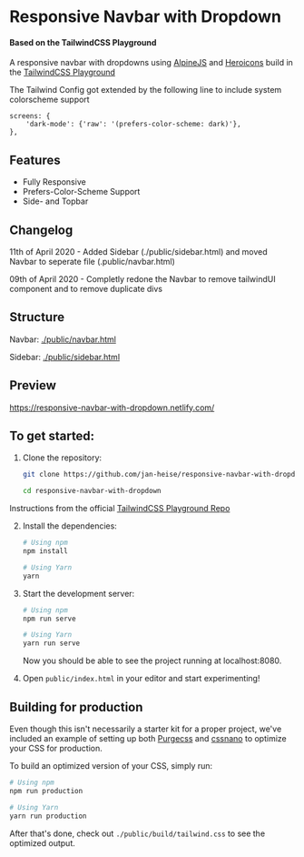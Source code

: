 # Responsive Navbar with Dropdown
#### Based on the TailwindCSS Playground

A responsive navbar with dropdowns using [AlpineJS](https://github.com/alpinejs/alpine) and [Heroicons](https://github.com/refactoringui/heroicons) build in the [TailwindCSS Playground](https://github.com/tailwindcss/playground)

The Tailwind Config got extended by the following line to include system colorscheme support
```
screens: {
    'dark-mode': {'raw': '(prefers-color-scheme: dark)'},
},
```

## Features
- Fully Responsive
- Prefers-Color-Scheme Support
- Side- and Topbar

## Changelog
11th of April 2020 - Added Sidebar (./public/sidebar.html) and moved Navbar to seperate file (.public/navbar.html)

09th of April 2020 - Completly redone the Navbar to remove tailwindUI component and to remove duplicate divs

## Structure

Navbar: [./public/navbar.html](https://github.com/jan-heise/responsive-navbar-with-dropdown/blob/master/public/navbar.html)

Sidebar: [./public/sidebar.html](https://github.com/jan-heise/responsive-navbar-with-dropdown/blob/master/public/sidebar.html)

## Preview
https://responsive-navbar-with-dropdown.netlify.com/

## To get started:

1. Clone the repository:

    ```bash
    git clone https://github.com/jan-heise/responsive-navbar-with-dropdown responsive-navbar-with-dropdown

    cd responsive-navbar-with-dropdown
    ```

Instructions from the official [TailwindCSS Playground Repo](https://github.com/tailwindcss/playground)

2. Install the dependencies:

    ```bash
    # Using npm
    npm install

    # Using Yarn
    yarn
    ```

3. Start the development server:

    ```bash
    # Using npm
    npm run serve

    # Using Yarn
    yarn run serve
    ```

    Now you should be able to see the project running at localhost:8080.

4. Open `public/index.html` in your editor and start experimenting!

## Building for production

Even though this isn't necessarily a starter kit for a proper project, we've included an example of setting up both [Purgecss](https://www.purgecss.com/) and [cssnano](https://cssnano.co/) to optimize your CSS for production.

To build an optimized version of your CSS, simply run:

```bash
# Using npm
npm run production

# Using Yarn
yarn run production
```

After that's done, check out `./public/build/tailwind.css` to see the optimized output.
